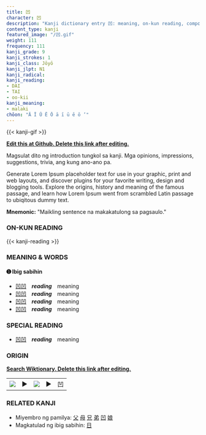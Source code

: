 ```yaml
---
title: 凹
character: 凹
description: "Kanji dictionary entry 凹: meaning, on-kun reading, compounds, origin, related kanji"
content_type: kanji
featured_image: "/凹.gif"
weight: 111
frequency: 111
kanji_grade: 9
kanji_strokes: 1
kanji_class: Jōyō
kanji_jlpt: N1
kanji_radical: 
kanji_reading: 
- DAI
- TAI
- oo-kii
kanji_meaning:
- malaki
chōon: "Ā Ī Ū Ē Ō ā ī ū ē ō ’"
---
```

[//]: # (Don't edit the line below. Kanji animated GIF code is automatically generated.)
{{< kanji-gif >}}

[//]: # (Edit below this line.)

**[Edit this at Github. Delete this link after editing.](https://github.com/tim0g/tim/tree/main/content/kanji/凹/index.md)**

Magsulat dito ng introduction tungkol sa kanji. Mga opinions, impressions, suggestions, trivia, ang kung ano-ano pa.

Generate Lorem Ipsum placeholder text for use in your graphic, print and web layouts, and discover plugins for your favorite writing, design and blogging tools. Explore the origins, history and meaning of the famous passage, and learn how Lorem Ipsum went from scrambled Latin passage to ubiqitous dummy text.
 
**Mnemonic:** "Maikling sentence na makakatulong sa pagsaulo."

### ON-KUN READING

[//]: # (Don't edit the line below. ON-KUN READING code is automatically generated.)
{{< kanji-reading >}}

### MEANING & WORDS

#### ➊ **Ibig sabihin**
  - [凹](../凹)[凹](../凹)　***reading***　meaning
  - [凹](../凹)[凹](../凹)　***reading***　meaning
  - [凹](../凹)[凹](../凹)　***reading***　meaning
  - [凹](../凹)[凹](../凹)　***reading***　meaning

### SPECIAL READING
  - [凹](../凹)[凹](../凹)　***reading***　meaning

### ORIGIN

**[Search Wiktionary. Delete this link after editing.](https://wiktionary.org/wiki/凹)**
<table class="kanji-table"><tr><td>
<img src="60px-凹-bronze.svg.png">
</td><td>▶</td><td>
<img src="60px-凹-oracle.svg.png">
</td><td>▶</td>
<td class="kanji-origin">凹</td>
</tr></table>

### RELATED KANJI
- Miyembro ng pamilya: [父](../父) [母](../母) [兄](../兄) [弟](../弟) [凹](../凹) [娘](../娘)
- Magkatulad ng ibig sabihin: [日](../日)

